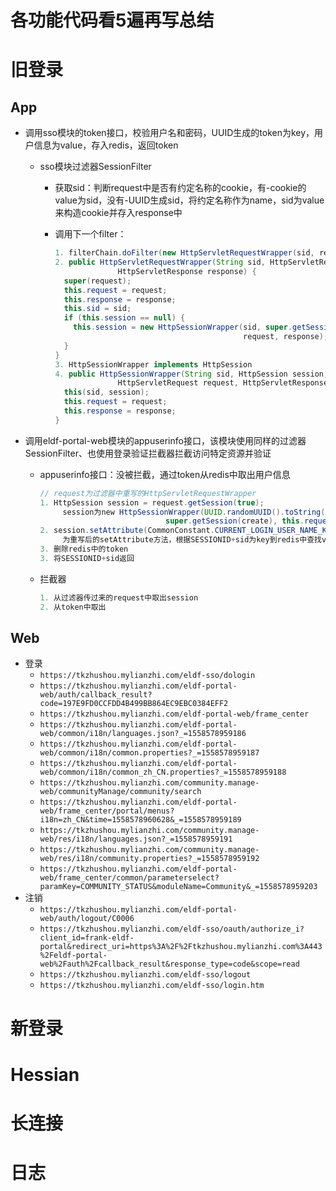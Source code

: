 # 各功能代码看5遍再写总结

# 旧登录

## App

* 调用sso模块的token接口，校验用户名和密码，UUID生成的token为key，用户信息为value，存入redis，返回token

  * sso模块过滤器SessionFilter

    * 获取sid：判断request中是否有约定名称的cookie，有-cookie的value为sid，没有-UUID生成sid，将约定名称作为name，sid为value来构造cookie并存入response中

    * 调用下一个filter：

      ```java
      1. filterChain.doFilter(new HttpServletRequestWrapper(sid, request, response), response);
      2. public HttpServletRequestWrapper(String sid, HttpServletRequest request,
      	            HttpServletResponse response) {
        super(request);
        this.request = request;
        this.response = response;
        this.sid = sid;         
        if (this.session == null) {
          this.session = new HttpSessionWrapper(sid, super.getSession(false),
                                                request, response);
        }
      }
      3. HttpSessionWrapper implements HttpSession
      4. public HttpSessionWrapper(String sid, HttpSession session,
      	            HttpServletRequest request, HttpServletResponse response) {
        this(sid, session);
        this.request = request;
        this.response = response;
      }
      ```

* 调用eldf-portal-web模块的appuserinfo接口，该模块使用同样的过滤器SessionFilter、也使用登录验证拦截器拦截访问特定资源并验证

  * appuserinfo接口：没被拦截，通过token从redis中取出用户信息

    ```java
    // request为过滤器中重写的HttpServletRequestWrapper
    1. HttpSession session = request.getSession(true);
    	 session为new HttpSessionWrapper(UUID.randomUUID().toString(),
    	                        super.getSession(create), this.request, this.response);
    2. session.setAttribute(CommonConstant.CURRENT_LOGIN_USER_NAME_KEY, username);
    	 为重写后的setAttribute方法，根据SESSIONID+sid为key到redis中查找value为Map的session，没有则新建Map为sesssion，存入name、value参数，然后再存入redis
    3. 删除redis中的token
    3. 将SESSIONID+sid返回
    ```

  * 拦截器

    ```java
    1. 从过滤器传过来的request中取出session
    2. 从token中取出
    ```

    



## Web

* 登录
  * `https://tkzhushou.mylianzhi.com/eldf-sso/dologin`
  * `https://tkzhushou.mylianzhi.com/eldf-portal-web/auth/callback_result?code=197E9FD0CCFDD4B499BB864EC9EBC0384EFF2`
  * `https://tkzhushou.mylianzhi.com/eldf-portal-web/frame_center`
  * `https://tkzhushou.mylianzhi.com/eldf-portal-web/common/i18n/languages.json?_=1558578959186`
  * `https://tkzhushou.mylianzhi.com/eldf-portal-web/common/i18n/common.properties?_=1558578959187`
  * `https://tkzhushou.mylianzhi.com/eldf-portal-web/common/i18n/common_zh_CN.properties?_=1558578959188`
  * `https://tkzhushou.mylianzhi.com/community.manage-web/communityManage/community/search`
  * `https://tkzhushou.mylianzhi.com/eldf-portal-web/frame_center/portal/menus?i18n=zh_CN&time=1558578960628&_=1558578959189`
  * `https://tkzhushou.mylianzhi.com/community.manage-web/res/i18n/languages.json?_=1558578959191`
  * `https://tkzhushou.mylianzhi.com/community.manage-web/res/i18n/community.properties?_=1558578959192`
  * `https://tkzhushou.mylianzhi.com/eldf-portal-web/frame_center/common/parameterselect?paramKey=COMMUNITY_STATUS&moduleName=Community&_=1558578959203`
* 注销
  * `https://tkzhushou.mylianzhi.com/eldf-portal-web/auth/logout/C0006`
  * `https://tkzhushou.mylianzhi.com/eldf-sso/oauth/authorize_i?client_id=frank-eldf-portal&redirect_uri=https%3A%2F%2Ftkzhushou.mylianzhi.com%3A443%2Feldf-portal-web%2Fauth%2Fcallback_result&response_type=code&scope=read`
  * `https://tkzhushou.mylianzhi.com/eldf-sso/logout`
  * `https://tkzhushou.mylianzhi.com/eldf-sso/login.htm`

# 新登录

# Hessian

# 长连接

# 日志



